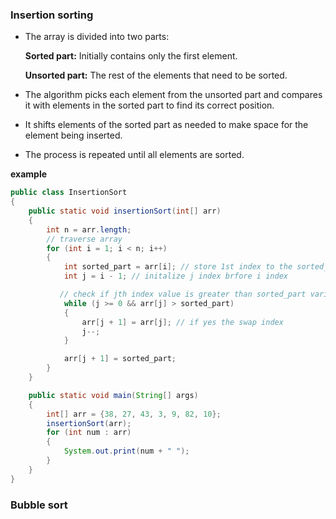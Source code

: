 ### Insertion sorting
- The array is divided into two parts:
  
   **Sorted part:** Initially contains only the first element.
  
   **Unsorted part:** The rest of the elements that need to be sorted.
  
- The algorithm picks each element from the unsorted part and compares it with elements in the sorted part to find its correct position.
- It shifts elements of the sorted part as needed to make space for the element being inserted.
- The process is repeated until all elements are sorted.

**example**
```java
public class InsertionSort
{
    public static void insertionSort(int[] arr)
    {
        int n = arr.length;
        // traverse array
        for (int i = 1; i < n; i++)
        {
            int sorted_part = arr[i]; // store 1st index to the sorted_part variable
            int j = i - 1; // initalize j index brfore i index

           // check if jth index value is greater than sorted_part variable
            while (j >= 0 && arr[j] > sorted_part)
            { 
                arr[j + 1] = arr[j]; // if yes the swap index 
                j--; 
            }

            arr[j + 1] = sorted_part;
        }
    }

    public static void main(String[] args)
    {
        int[] arr = {38, 27, 43, 3, 9, 82, 10}; 
        insertionSort(arr); 
        for (int num : arr)
        { 
            System.out.print(num + " "); 
        }
    }
}
```
### Bubble sort
